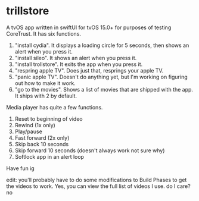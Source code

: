 # trillstore
A tvOS app written in swiftUI for tvOS 15.0+ for purposes of testing CoreTrust. It has six functions.
1. "install cydia". It displays a loading circle for 5 seconds, then shows an alert when you press it.
2. "install sileo". It shows an alert when you press it.
3. "install trollstore". It exits the app when you press it.
4. "respring apple TV". Does just that, resprings your apple TV.
5. "panic apple TV". Doesn't do anything yet, but I'm working on figuring out how to make it work.
6. "go to the movies". Shows a list of movies that are shipped with the app. It ships with 2 by default.

Media player has quite a few functions.
1. Reset to beginning of video
2. Rewind (1x only)
3. Play/pause
4. Fast forward (2x only)
5. Skip back 10 seconds
6. Skip forward 10 seconds (doesn't always work not sure why)
7. Softlock app in an alert loop

Have fun ig

edit: you'll probably have to do some modifications to Build Phases to get the videos to work. Yes, you can view the full list of videos I use. do I care? no

